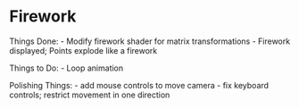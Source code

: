 # Firework

Things Done:
	 - Modify firework shader for matrix transformations
	 - Firework displayed; Points explode like a firework


Things to Do:
	- Loop animation

Polishing Things:
	- add mouse controls to move camera
	- fix keyboard controls; restrict movement in one direction
